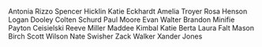 Antonia Rizzo
Spencer Hicklin
Katie Eckhardt
Amelia Troyer
Rosa Henson
Logan Dooley
Colten Schurd
Paul Moore
Evan Walter
Brandon Minifie
Payton Ceisielski
Reeve Miller 
Maddee Kimbal
Katie Berta
Laura Falt 
Mason Birch
Scott Wilson
Nate Swisher 
Zack Walker
Xander Jones
